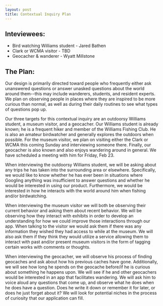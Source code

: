 ```yaml
---
layout: post
title: Contextual Inquiry Plan
---
```

## Inteviewees:
- Bird watching Williams student - Jared Bathen
- Clark or WCMA visitor - TBD
- Geocacher & wanderer - Wyatt Millstone

## The Plan:
Our design is primarily directed toward people who frequently either ask unanswered questions  or answer unasked questions about the world around them--this may include wanderers, students, and resident experts. We plan on observing people in places where they are inspired to be more curious than normal, as well as during their daily routines to see what types of questions pop up.

Our three targets for this contextual inquiry are an outdoorsy Williams student, a museum visitor, and a geocacher. Our Williams student is already known; he is a frequent hiker and member of the Williams Fishing Club. He is also an amateur birdwatcher and generally explores the outdoors when possible. For the museum visitor, we plan on visiting either the Clark or WCMA this coming Sunday and interviewing someone there. Finally, our geocacher is also known and also enjoys wandering around in general. We have scheduled a meeting with him for Friday, Feb 23.

When interviewing the outdoorsy Williams student, we will be asking about any trips he has taken into the surrounding area or elsewhere. Specifically, we would like to know whether he has ever been in situations where Googling anything was insufficient to answer questions and whether he would be interested in using our product. Furthermore, we would be interested in how he interacts with the world around him when fishing and/or birdwatching.

When interviewing the museum visitor we will both be observing their current behavior and asking them about recent behavior. We will be observing how they interact with exhibits in order to develop an understanding for how we could improve those interactions through our app. When talking to the visitor we would ask them if there was any information they wished they had access to while at the museum. We will also ask them if they think they would utilize a service allowing them to interact with past and/or present museum visitors in the form of tagging certain works with comments or thoughts.

When interviewing the geocacher, we will observe his process of finding geocaches and ask about how his previous caches have gone. Additionally, we will see how long he spends on the geocache before/if he is curious about something he happens upon. We will see if he and other geocachers would be interested in an app that facilitates wandering. We will ask him to voice aloud any questions that come up, and observe what he does when he does have a question. Does he write it down or remember it for later, or does he just forget about it? We will look for potential niches in the process of curiosity that our application can fill.  
